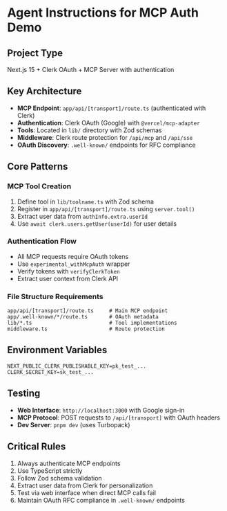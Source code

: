 # Agent Instructions for MCP Auth Demo

## Project Type
Next.js 15 + Clerk OAuth + MCP Server with authentication

## Key Architecture
- **MCP Endpoint**: `app/api/[transport]/route.ts` (authenticated with Clerk)
- **Authentication**: Clerk OAuth (Google) with `@vercel/mcp-adapter`
- **Tools**: Located in `lib/` directory with Zod schemas
- **Middleware**: Clerk route protection for `/api/mcp` and `/api/sse`
- **OAuth Discovery**: `.well-known/` endpoints for RFC compliance

## Core Patterns

### MCP Tool Creation
1. Define tool in `lib/toolname.ts` with Zod schema
2. Register in `app/api/[transport]/route.ts` using `server.tool()`
3. Extract user data from `authInfo.extra.userId`
4. Use `await clerk.users.getUser(userId)` for user details

### Authentication Flow
- All MCP requests require OAuth tokens
- Use `experimental_withMcpAuth` wrapper
- Verify tokens with `verifyClerkToken`
- Extract user context from Clerk API

### File Structure Requirements
```
app/api/[transport]/route.ts     # Main MCP endpoint
app/.well-known/*/route.ts       # OAuth metadata
lib/*.ts                         # Tool implementations
middleware.ts                    # Route protection
```

## Environment Variables
```
NEXT_PUBLIC_CLERK_PUBLISHABLE_KEY=pk_test_...
CLERK_SECRET_KEY=sk_test_...
```

## Testing
- **Web Interface**: `http://localhost:3000` with Google sign-in
- **MCP Protocol**: POST requests to `/api/[transport]` with OAuth headers
- **Dev Server**: `pnpm dev` (uses Turbopack)

## Critical Rules
1. Always authenticate MCP endpoints
2. Use TypeScript strictly
3. Follow Zod schema validation
4. Extract user data from Clerk for personalization
5. Test via web interface when direct MCP calls fail
6. Maintain OAuth RFC compliance in `.well-known/` endpoints